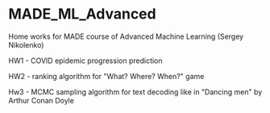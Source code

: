 # MADE_ML_Advanced
Home works for MADE course of Advanced Machine Learning (Sergey Nikolenko)

HW1 - COVID epidemic progression prediction

HW2 - ranking algorithm for "What? Where? When?" game

Hw3 - MCMC sampling algorithm for text decoding like in "Dancing men" by Arthur Conan Doyle

